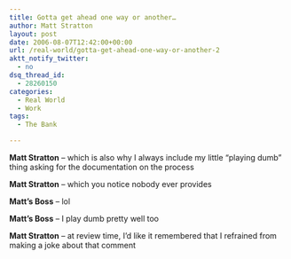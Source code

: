 ```yaml
---
title: Gotta get ahead one way or another…
author: Matt Stratton
layout: post
date: 2006-08-07T12:42:00+00:00
url: /real-world/gotta-get-ahead-one-way-or-another-2
aktt_notify_twitter:
  - no
dsq_thread_id:
  - 28260150
categories:
  - Real World
  - Work
tags:
  - The Bank

---
```

**Matt Stratton** &#8211; which is also why I always include my little &#8220;playing dumb&#8221; thing asking for the documentation on the process
  
**Matt Stratton** &#8211; which you notice nobody ever provides
  
**Matt&#8217;s Boss** &#8211; lol
  
**Matt&#8217;s Boss** &#8211; I play dumb pretty well too
  
**Matt Stratton** &#8211; at review time, I&#8217;d like it remembered that I refrained from making a joke about that comment